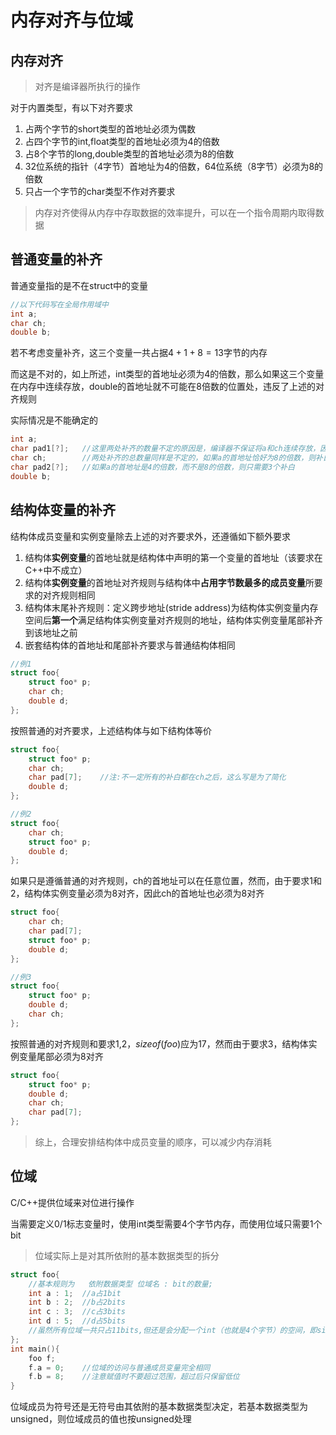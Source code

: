 # 内存对齐与位域

## 内存对齐

> 对齐是编译器所执行的操作

对于内置类型，有以下对齐要求

1. 占两个字节的short类型的首地址必须为偶数
2. 占四个字节的int,float类型的首地址必须为4的倍数
3. 占8个字节的long,double类型的首地址必须为8的倍数
4. 32位系统的指针（4字节）首地址为4的倍数，64位系统（8字节）必须为8的倍数
5. 只占一个字节的char类型不作对齐要求

> 内存对齐使得从内存中存取数据的效率提升，可以在一个指令周期内取得数据

## 普通变量的补齐

普通变量指的是不在struct中的变量

```c
//以下代码写在全局作用域中
int a;
char ch;
double b;
```

若不考虑变量补齐，这三个变量一共占据$4+1+8=13$字节的内存

而这是不对的，如上所述，int类型的首地址必须为4的倍数，那么如果这三个变量在内存中连续存放，double的首地址就不可能在8倍数的位置处，违反了上述的对齐规则

实际情况是不能确定的
```c
int a;
char pad1[?];   //这里两处补齐的数量不定的原因是，编译器不保证将a和ch连续存放，因为只需要满足double的对齐要求即可，char没有对齐要求
char ch;        //两处补齐的总数量同样是不定的，如果a的首地址恰好为8的倍数，则补白数量为7
char pad2[?];   //如果a的首地址是4的倍数，而不是8的倍数，则只需要3个补白
double b;
```

## 结构体变量的补齐

结构体成员变量和实例变量除去上述的对齐要求外，还遵循如下额外要求

1. 结构体**实例变量**的首地址就是结构体中声明的第一个变量的首地址（该要求在C++中不成立）
2. 结构体**实例变量**的首地址对齐规则与结构体中**占用字节数最多的成员变量**所要求的对齐规则相同
3. 结构体末尾补齐规则：定义跨步地址(stride address)为结构体实例变量内存空间后**第一个**满足结构体实例变量对齐规则的地址，结构体实例变量尾部补齐到该地址之前
4. 嵌套结构体的首地址和尾部补齐要求与普通结构体相同

```c
//例1
struct foo{
    struct foo* p;
    char ch;
    double d;
};
```
按照普通的对齐要求，上述结构体与如下结构体等价
```c
struct foo{
    struct foo* p;
    char ch;
    char pad[7];    //注:不一定所有的补白都在ch之后，这么写是为了简化
    double d;
};
```

```c
//例2
struct foo{
    char ch;
    struct foo* p;
    double d;
};
```
如果只是遵循普通的对齐规则，ch的首地址可以在任意位置，然而，由于要求1和2，结构体实例变量必须为8对齐，因此ch的首地址也必须为8对齐
```c
struct foo{
    char ch;
    char pad[7];
    struct foo* p;
    double d;
};
```

```c
//例3
struct foo{
    struct foo* p;
    double d;
    char ch;
};
```
按照普通的对齐规则和要求1,2，$sizeof(foo)$应为17，然而由于要求3，结构体实例变量尾部必须为8对齐
```c
struct foo{
    struct foo* p;
    double d;
    char ch;
    char pad[7];
};
```

> 综上，合理安排结构体中成员变量的顺序，可以减少内存消耗

## 位域

C/C++提供位域来对位进行操作

当需要定义0/1标志变量时，使用int类型需要4个字节内存，而使用位域只需要1个bit

> 位域实际上是对其所依附的基本数据类型的拆分

```c
struct foo{
    //基本规则为   依附数据类型 位域名 : bit的数量;
    int a : 1;  //a占1bit
    int b : 2;  //b占2bits
    int c : 3;  //c占3bits
    int d : 5;  //d占5bits
    //虽然所有位域一共只占11bits,但还是会分配一个int（也就是4个字节）的空间，即sizeof(foo) == 4
};
int main(){
    foo f;
    f.a = 0;    //位域的访问与普通成员变量完全相同
    f.b = 8;    //注意赋值时不要超过范围，超过后只保留低位
}
```
位域成员为符号还是无符号由其依附的基本数据类型决定，若基本数据类型为unsigned，则位域成员的值也按unsigned处理

